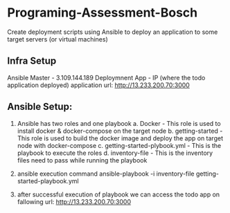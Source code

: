 # Programing-Assessment-Bosch
Create deployment scripts using Ansible to deploy an application to some target servers (or virtual machines)

Infra Setup
-----------------
Ansible Master - 3.109.144.189
Deploymnent App -  IP (where the todo application deployed)
application url: http://13.233.200.70:3000

Ansible Setup:
----------------
1.  Ansible has two roles and one playbook
    a. Docker - This role is used to install docker & docker-compose on the target node
    b. getting-started - This role is used to build the docker image and deploy the app on target node with docker-compose
    c. getting-started-plybook.yml - This is the playbook to execute the roles
    d. inventory-file - This is the inventory files need to pass while running the playbook

2. ansible execution command
    ansible-playbook -i inventory-file getting-started-playbook.yml

3. after successful execution of playbook we can access the todo app on fallowing url: http://13.233.200.70:3000
